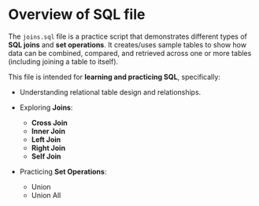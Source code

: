 # Overview of SQL file 

The `joins.sql` file is a practice script that demonstrates different types of **SQL joins** and **set operations**. It creates/uses sample tables to show how data can be combined, compared, and retrieved across one or more tables (including joining a table to itself).

This file is intended for **learning and practicing SQL**, specifically:

- Understanding relational table design and relationships.

- Exploring **Joins**:

  - **Cross Join**
  - **Inner Join**
  - **Left Join**
  - **Right Join**
  - **Self Join**
  
- Practicing **Set Operations**:
  - Union
  - Union All
